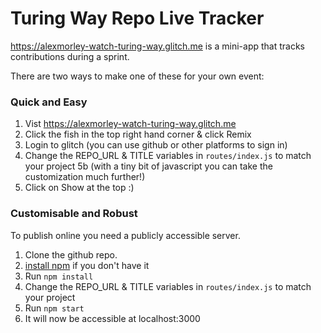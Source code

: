 # Turing Way Repo Live Tracker

https://alexmorley-watch-turing-way.glitch.me is a mini-app that tracks contributions during a sprint. 

There are two ways to make one of these for your own event:

### Quick and Easy
1. Vist https://alexmorley-watch-turing-way.glitch.me 
2. Click the fish in the top right hand corner & click Remix
4. Login to glitch (you can use github or other platforms to sign in)
5. Change the REPO_URL & TITLE variables in `routes/index.js` to match your project
5b (with a tiny bit of javascript you can take the customization much further!)
6. Click on Show at the top :) 

### Customisable and Robust
To publish online you need a publicly accessible server.
1. Clone the github repo.
2. [install npm]() if you don't have it
3. Run `npm install`
4. Change the REPO_URL & TITLE variables in `routes/index.js` to match your project
5. Run `npm start`
6. It will now be accessible at localhost:3000
